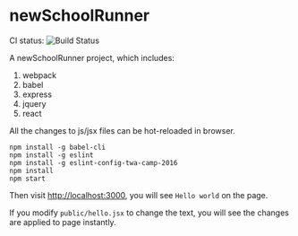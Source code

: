 newSchoolRunner
===============

CI status: ![Build Status](https://travis-ci.org/SRunner/newSchoolRunner.svg?branch=master)

A newSchoolRunner project, which includes:

1. webpack
2. babel
3. express
4. jquery
5. react

All the changes to js/jsx files can be hot-reloaded in browser.

```
npm install -g babel-cli
npm install -g eslint
npm install -g eslint-config-twa-camp-2016
npm install
npm start
```

Then visit <http://localhost:3000>, you will see `Hello world` on the page.

If you modify `public/hello.jsx` to change the text, you will see the changes are applied to page instantly.



